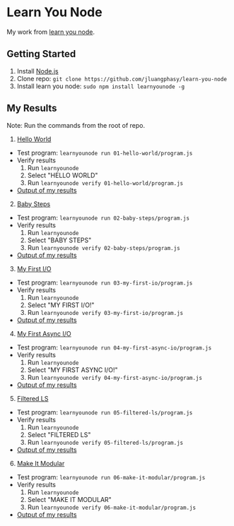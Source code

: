 # Learn You Node

My work from [learn you node](https://github.com/workshopper/learnyounode).

## Getting Started
1. Install [Node.js](http://nodejs.org)
2. Clone repo: `git clone https://github.com/jluangphasy/learn-you-node`
3. Install learn you node: `sudo npm install learnyounode -g`

## My Results

Note: Run the commands from the root of repo.

1. [Hello World](01-hello-world)
  - Test program: `learnyounode run 01-hello-world/program.js`
  - Verify results
    1. Run `learnyounode`
    2. Select "HELLO WORLD"
    3. Run `learnyounode verify 01-hello-world/program.js`
  - [Output of my results](01-hello-world/results.txt)
2. [Baby Steps](02-baby-steps)
  - Test program: `learnyounode run 02-baby-steps/program.js`
  - Verify results
    1. Run `learnyounode`
    2. Select "BABY STEPS"
    3. Run `learnyounode verify 02-baby-steps/program.js`
  - [Output of my results](02-baby-steps/results.txt)
3. [My First I/O](03-my-first-io)
  - Test program: `learnyounode run 03-my-first-io/program.js`
  - Verify results
    1. Run `learnyounode`
    2. Select "MY FIRST I/O!"
    3. Run `learnyounode verify 03-my-first-io/program.js`
  - [Output of my results](03-my-first-io/results.txt)
4. [My First Async I/O](04-my-first-async-io)
  - Test program: `learnyounode run 04-my-first-async-io/program.js`
  - Verify results
    1. Run `learnyounode`
    2. Select "MY FIRST ASYNC I/O!"
    3. Run `learnyounode verify 04-my-first-async-io/program.js`
  - [Output of my results](04-my-first-async-io/results.txt)
5. [Filtered LS](05-filtered-ls)
  - Test program: `learnyounode run 05-filtered-ls/program.js`
  - Verify results
    1. Run `learnyounode`
    2. Select "FILTERED LS"
    3. Run `learnyounode verify 05-filtered-ls/program.js`
  - [Output of my results](05-filtered-ls/results.txt)
6. [Make It Modular](06-make-it-modular)
  - Test program: `learnyounode run 06-make-it-modular/program.js`
  - Verify results
    1. Run `learnyounode`
    2. Select "MAKE IT MODULAR"
    3. Run `learnyounode verify 06-make-it-modular/program.js`
  - [Output of my results](06-make-it-modular/results.txt)
